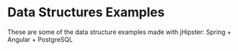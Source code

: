 # Data Structures Examples

These are some of the data structure examples made with jHipster: Spring + Angular + PostgreSQL
